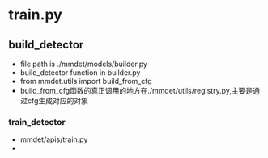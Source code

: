 # train.py

## build_detector
- file path is  ./mmdet/models/builder.py
- build_detector function in builder.py
- from mmdet.utils import build_from_cfg
- build_from_cfg函数的真正调用的地方在./mmdet/utils/registry.py,主要是通过cfg生成对应的对象

### train_detector
- mmdet/apis/train.py
- 